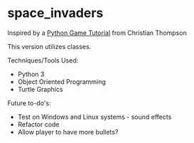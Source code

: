# space_invaders

Inspired by a <a href="https://www.youtube.com/watch?v=QvtlEj_T55o&list=PLlEgNdBJEO-lqvqL5nNNZC6KoRdSrhQwK"> Python Game Tutorial</a> from Christian Thompson  

This version utilizes classes.

Techniques/Tools Used:
- Python 3
- Object Oriented Programming
- Turtle Graphics

Future to-do's: 
- Test on Windows and Linux systems - sound effects
- Refactor code 
- Allow player to have more bullets?

